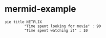# mermid-example

```mermaid
pie title NETFLIX
         "Time spent looking for movie" : 90
         "Time spent watching it" : 10
```
